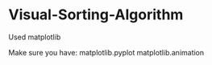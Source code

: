 # Visual-Sorting-Algorithm
Used matplotlib

Make sure you have:
matplotlib.pyplot
matplotlib.animation 
